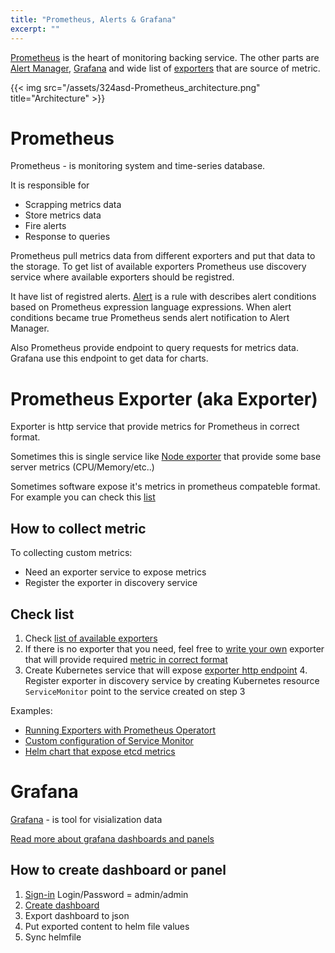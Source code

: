 ```yaml
---
title: "Prometheus, Alerts & Grafana"
excerpt: ""
---
```

 [Prometheus](https://prometheus.io) is the heart of monitoring backing service. The other parts are [Alert Manager](https://prometheus.io/docs/alerting/alertmanager/), [Grafana](https://grafana.com/) and wide list of [exporters](https://prometheus.io/docs/instrumenting/exporters/) that are source of metric.

{{< img src="/assets/324asd-Prometheus_architecture.png" title="Architecture" >}}

# Prometheus

Prometheus - is monitoring system and time-series database.

It is responsible for

* Scrapping metrics data
* Store metrics data
* Fire alerts
* Response to queries

Prometheus pull metrics data from different exporters and put that data to the storage.
To get list of available exporters Prometheus use discovery service where available exporters should be registred.

It have list of registred alerts. [Alert](https://prometheus.io/docs/prometheus/latest/configuration/alerting_rules/) is a rule with describes alert conditions based on Prometheus expression language expressions.
When alert conditions became true Prometheus sends alert notification to Alert Manager.

Also Prometheus provide endpoint to query requests for metrics data. Grafana use this endpoint to get data for charts.

# Prometheus Exporter (aka Exporter)

Exporter is http service that provide metrics for Prometheus in correct format.

Sometimes this is single service like
[Node exporter](https://github.com/prometheus/node_exporter) that provide some base server metrics (CPU/Memory/etc..)

Sometimes software expose it's metrics in prometheus compateble format. For example you can check this [list](https://prometheus.io/docs/instrumenting/exporters/#software-exposing-prometheus-metrics)

## How to collect metric

To collecting custom metrics:

* Need an exporter service to expose metrics
* Register the exporter in discovery service

## Check list

1. Check [list of available exporters](https://prometheus.io/docs/instrumenting/exporters)
2. If there is no exporter that you need, feel free to [write your own](https://prometheus.io/docs/instrumenting/writing_exporters/) exporter that will provide required [metric in correct format](https://prometheus.io/docs/instrumenting/exposition_formats/)
3. Create Kubernetes service that will expose [exporter http endpoint](https://kubernetes.io/docs/concepts/services-networking/service) 4. Register exporter in discovery service by creating Kubernetes resource `ServiceMonitor` point to the service created on step 3

Examples:

* [Running Exporters with Prometheus Operatort](https://coreos.com/operators/prometheus/docs/latest/user-guides/running-exporters.html)
* [Custom configuration of Service Monitor](https://coreos.com/operators/prometheus/docs/latest/custom-configuration.html)
* [Helm chart that expose etcd metrics](https://github.com/coreos/prometheus-operator/tree/master/helm/exporter-kube-etcd)


# Grafana

[Grafana](http://docs.grafana.org/guides/basic_concepts/) - is tool for visialization data

[Read more about grafana dashboards and panels](http://docs.grafana.org/features/panels/graph/)

## How to create dashboard or panel

1. [Sign-in](https://grafana.ui.staging.aws.popchest.io/login?redirect=%2Fdashboards) Login/Password = admin/admin
2. [Create dashboard](https://grafana.ui.staging.aws.popchest.io/dashboard/new?orgId=1)
3. Export dashboard to json
4. Put exported content to helm file values
5. Sync helmfile
